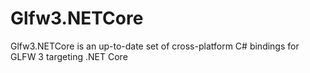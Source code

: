 # Glfw3.NETCore
Glfw3.NETCore is an up-to-date set of cross-platform C# bindings for GLFW 3 targeting .NET Core
